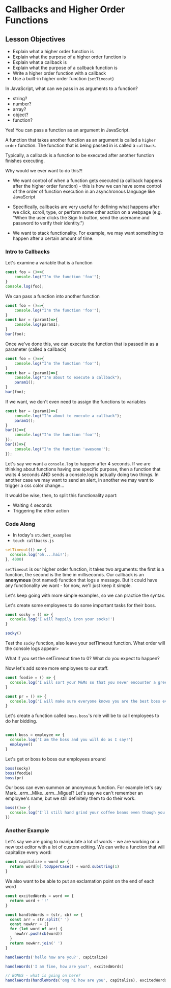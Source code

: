 # Callbacks and Higher Order Functions

<!--SEI1 4:50 -->

## Lesson Objectives

- Explain what a higher order function is
- Explain what the purpose of a higher order function is
- Explain what a callback is
- Explain what the purpose of a callback function is
- Write a higher order function with a callback
- Use a built-in higher order function (`setTimeout`)

In JavaScript, what can we pass in as arguments to a function?
- string?
- number?
- array?
- object?
- function?

Yes! You can pass a function as an argument in JavaScript.

A function that takes another function as an argument is called a `higher order` function. The function that is being passed in is called a `callback`.

Typically, a callback is a function to be executed after another function finishes executing.

Why would we ever want to do this?!

- We want control of when a function gets executed (a callback happens after the higher order function) - this is how we can have some control of the order of function execution in an asynchronous language like JavaScript

- Specifically, callbacks are very useful for defining what happens after we click, scroll, type, or perform some other action on a webpage (e.g. "When the user clicks the Sign In button, send the username and password to verify their identity.")

- We want to stack functionality. For example, we may want something to happen after a certain amount of time.

<!--Students do not need to type in this section -->

### Intro to Callbacks

Let's examine a variable that is a function

```javascript
const foo = ()=>{
    console.log("I'm the function 'foo'");
}
console.log(foo);
```

We can pass a function into another function

```javascript
const foo = ()=>{
    console.log("I'm the function 'foo'");
}
const bar = (param1)=>{
    console.log(param1);
}
bar(foo);
```

Once we've done this, we can execute the function that is passed in as a parameter (called a callback)

```javascript
const foo = ()=>{
    console.log("I'm the function 'foo'");
}
const bar = (param1)=>{
    console.log("I'm about to execute a callback");
    param1();
}
bar(foo);
```

<!--SEI1 4:49-->

If we want, we don't even need to assign the functions to variables

```javascript
const bar = (param1)=>{
    console.log("I'm about to execute a callback");
    param1();
}
bar(()=>{
    console.log("I'm the function 'foo'");
});
bar(()=>{
    console.log("I'm the function 'awesome'");
});
```

Let's say we want a `console.log` to happen after 4 seconds. If we are thinking about functions having one specific purpose, then a function that waits 4 seconds AND sends a console.log is actually doing two things. In another case we may want to send an alert, in another we may want to trigger a css color change...

It would be wise, then, to split this functionality apart:

- Waiting 4 seconds
- Triggering the other action

<!--SEI1 5:06 -->

### Code Along

- In today's `student_examples`
- `touch callbacks.js`

```js
setTimeout(() => {
  console.log('oh....hai!');
}, 4000)
```

`setTimeout` is our higher order function, it takes two arguments: the first is a function, the second is the time in milliseconds. Our callback is an **anonymous** (not named) function that logs a message. But it could have any functionality we want - for now, we'll just keep it simple.

Let's keep going with more simple examples, so we can practice the syntax.

Let's create some employees to do some important tasks for their boss.

```js
const socky = () => {
  console.log('I will happily iron your socks!')
}

socky()
```

Test the `socky` function, also leave your setTimeout function. What order will the console logs appear>

What if you set the setTimeout time to 0? What do you expect to happen?

<!--Stop here and allow devs to catch up -->

Now let's add some more employees to our staff.

```js
const foodie = () => {
  console.log('I will sort your M&Ms so that you never encounter a green one!')
}

const pr = () => {
  console.log('I will make sure everyone knows you are the best boss ever')
}
```

Let's create a function called `boss`. `boss`'s role will be to call employees to do her bidding.

```js

const boss = employee => {
  console.log('I am the boss and you will do as I say!')
  employee()
}
```

Let's get or boss to boss our employees around

```js
boss(socky)
boss(foodie)
boss(pr)
```

Our boss can even summon an anonymous function. For example let's say Mark...erm...Mike...erm...Miguel?  Let's say we can't remember an employee's name, but we still definitely them to do their work.

```js
boss(()=> {
  console.log("I'll still hand grind your coffee beans even though you never remember my name")
})
```

<!--SEI1 5:27 -->

### Another Example

Let's say we are going to manipulate a lot of words - we are working on a new text editor with a lot of custom editing. We can write a function that will capitalize every word:

```js
const capitalize = word => {
  return word[0].toUpperCase() + word.substring(1)
}
```

We also want to be able to put an exclamation point on the end of each word

```js
const excitedWords = word => {
  return word + '!'
}
```

```js
const handleWords = (str, cb) => {
  const arr = str.split(' ')
  const newArr = []
  for (let word of arr) {
    newArr.push(cb(word))
  }
  return newArr.join(' ')
}

handleWords('hello how are you?', capitalize)

handleWords('I am fine, how are you?', excitedWords)

// BONUS - what is going on here?
handleWords(handleWords('omg hi how are you', capitalize), excitedWords)
```

<!--SEI1 5:48 -->
